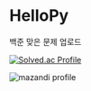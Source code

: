 # HelloPy
 
백준 맞은 문제 업로드

[![Solved.ac Profile](http://mazassumnida.wtf/api/v2/generate_badge?boj=kimingan)](https://solved.ac/profile/kimingan)

![mazandi profile](http://mazandi.herokuapp.com/api?handle=kimingan)
